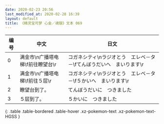 ```yaml
---
date: 2020-02-23 20:56
last_modified_at: 2020-02-28 16:39
layout: default
title: 《精灵宝可梦 心金／魂银》文本 069
---
```

| 编号 | 中文 | 日文 |
| ---- | ---- | ---- |
| 0 | 满金市\n广播塔电梯\f前往瞭望台\r | コガネシティ\nラジオとう　エレベ－タ－\fてんぼうだいへ　まいります\r |
| 1 | 满金市\n广播塔电梯\f前往５层\r | コガネシティ\nラジオとう　エレベ－タ－\f５かいへ　まいります\r |
| 2 | 瞭望台到了。 | てんぼうだいに　つきました |
| 3 | ５层到了。 | ５かいに　つきました |
{: .table .table-bordered .table-hover .xz-pokemon-text .xz-pokemon-text-HGSS }